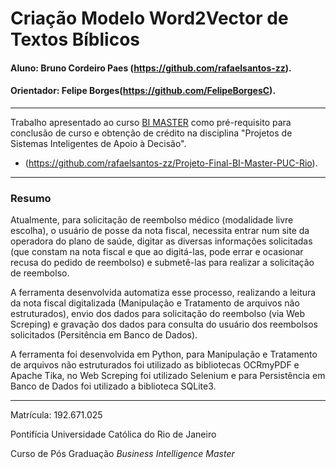 # Criação Modelo Word2Vector de Textos Bíblicos 

#### Aluno: Bruno Cordeiro Paes (https://github.com/rafaelsantos-zz).
#### Orientador: Felipe Borges(https://github.com/FelipeBorgesC).

---

Trabalho apresentado ao curso [BI MASTER](https://ica.puc-rio.ai/bi-master) como pré-requisito para conclusão de curso e obtenção de crédito na disciplina "Projetos de Sistemas Inteligentes de Apoio à Decisão".

- (https://github.com/rafaelsantos-zz/Projeto-Final-BI-Master-PUC-Rio). 

---

### Resumo

Atualmente, para solicitação de reembolso médico (modalidade livre escolha), o usuário de posse da nota fiscal, necessita entrar num site da operadora do plano de saúde, digitar as diversas informações solicitadas (que constam na nota fiscal e que ao digitá-las, pode errar e ocasionar recusa do pedido de reembolso) e submetê-las para realizar a solicitação de reembolso.

A ferramenta desenvolvida automatiza esse processo, realizando a leitura da nota fiscal digitalizada (Manipulação e Tratamento de arquivos não estruturados), envio dos dados para solicitação do reembolso (via Web Screping) e gravação dos dados para consulta do usuário dos reembolsos solicitados (Persitência em Banco de Dados).

A ferramenta foi desenvolvida em Python, para Manipulação e Tratamento de arquivos não estruturados foi utilizado as bibliotecas OCRmyPDF e Apache Tika, no Web Screping foi utilizado Selenium e para Persistência em Banco de Dados foi utilizado a biblioteca SQLite3.

---

Matrícula: 192.671.025

Pontifícia Universidade Católica do Rio de Janeiro

Curso de Pós Graduação *Business Intelligence Master*
